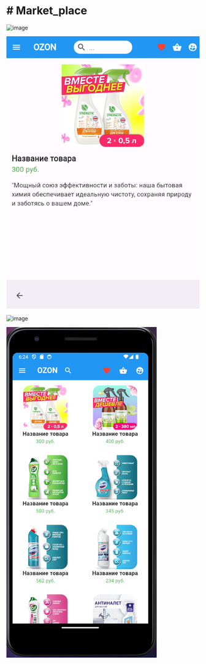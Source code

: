 <h1># Market_place</h1>

![image](https://github.com/lolopindik/MP/assets/136455904/102df04f-935e-4e64-98ef-2a1b544ed60a)

![alt text](image-1.png)

![image](https://github.com/lolopindik/MP/assets/136455904/7b2e8650-609c-4b8d-814c-59f6d150fb6c)

![image](image.png)
